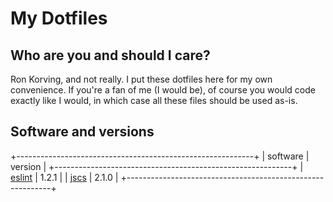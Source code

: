 # My Dotfiles

## Who are you and should I care?

Ron Korving, and not really. I put these dotfiles here for my own convenience.
If you're a fan of me (I would be), of course you would code exactly like I would,
in which case all these files should be used as-is.

## Software and versions

+-----------------------------------------------------------+
| software                                        | version |
+-----------------------------------------------------------+
| [eslint](https://www.npmjs.com/package/eslint)  |   1.2.1 |
| [jscs](https://www.npmjs.com/package/jscs)      |   2.1.0 |
+-----------------------------------------------------------+

